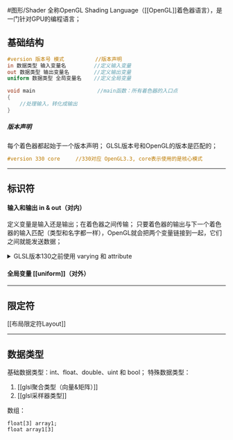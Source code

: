 #图形/Shader
全称OpenGL Shading Language（[[OpenGL]]着色器语言），是一门针对GPU的编程语言；
## 基础结构
```glsl
#version 版本号 模式          //版本声明
in 数据类型 输入变量名         //定义输入变量 
out 数据类型 输出变量名        //定义输出变量 
uniform 数据类型 全局变量名    //定义全局变量 

void main                    //main函数：所有着色器的入口点 
{
	//处理输入，转化成输出 
}
```
##### 版本声明
每个着色器都起始于一个版本声明；
GLSL版本号和OpenGL的版本是匹配的；
```glsl
#version 330 core     //330对应 OpenGL3.3, core表示使用的是核心模式
```
***
## 标识符
#### 输入和输出 in & out（对内）
定义变量是输入还是输出；在着色器之间传输；
只要着色器的输出与下一个着色器的输入匹配（类型和名字都一样），OpenGL就会把两个变量链接到一起，它们之间就能发送数据；
<details><summary>GLSL版本130之前使用 varying 和 attribute</summary>
	<pre>
	变化 varying
	限定变量只能在Shader之间传递；
	是顶点着色器的输出，片元着色器的输入；
	需在2个着色器中同时声明，且保证类型，名称相同；
	在光栅化时，会跟着一起被光栅插值；
	</pre>
	<pre>
	属性 attribute
	只能在顶点着色器中使用；只读，且不能为array或struct；
	</pre>
</details>

#### 全局变量 [[uniform]]（对外）

***
## 限定符
[[布局限定符Layout]]

***
## 数据类型
基础数据类型：int、float、double、uint 和 bool；
特殊数据类型：
1. [[glsl聚合类型（向量&矩阵）]]
2. [[glsl采样器类型]]

数组：
```
float[3] array1;
float array1[3]
```
